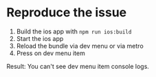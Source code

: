 # Reproduce the issue

1. Build the ios app with `npm run ios:build`
2. Start the ios app 
3. Reload the bundle via dev menu or via metro
4. Press on dev menu item

Result: You can't see dev menu item console logs.